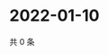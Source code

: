 # 2022-01-10

共 0 条

<!-- BEGIN WEIBO -->
<!-- 最后更新时间 Mon Jan 10 2022 01:22:44 GMT+0800 (China Standard Time) -->

<!-- END WEIBO -->
